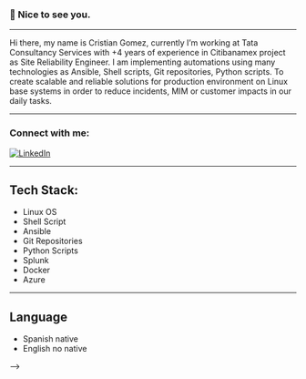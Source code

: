 ### :wave: Nice to see you.
----
<p class="text-justify">
Hi there, my name is Cristian Gomez, currently I’m working at Tata Consultancy Services with +4 years of experience in Citibanamex project as Site Reliability Engineer. I am implementing automations using many technologies as Ansible, Shell scripts, Git repositories, Python scripts. To create scalable and reliable solutions for production environment on Linux base systems in order to reduce incidents, MIM or customer impacts in our daily tasks.</p>

----

<h3 align="left">Connect with me:</h3>

[![LinkedIn](https://img.shields.io/badge/LinkedIn-%230077B5.svg?logo=linkedin&logoColor=white)](https://linkedin.com/in/agcristian) 

----
## Tech Stack:

- Linux OS
- Shell Script
- Ansible
- Git Repositories
- Python Scripts
- Splunk
- Docker
- Azure

----

## Language

- Spanish native
- English no native

-->
